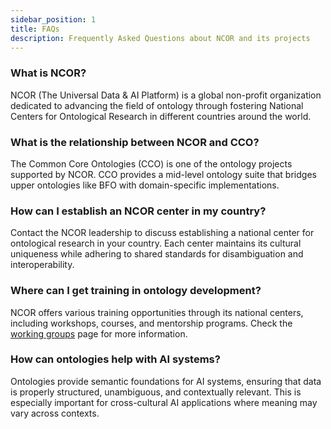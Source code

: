 ```yaml
---
sidebar_position: 1
title: FAQs
description: Frequently Asked Questions about NCOR and its projects
---
```


### What is NCOR?

NCOR (The Universal Data & AI Platform) is a global non-profit organization dedicated to advancing the field of ontology through fostering National Centers for Ontological Research in different countries around the world.

### What is the relationship between NCOR and CCO?

The Common Core Ontologies (CCO) is one of the ontology projects supported by NCOR. CCO provides a mid-level ontology suite that bridges upper ontologies like BFO with domain-specific implementations.

### How can I establish an NCOR center in my country?

Contact the NCOR leadership to discuss establishing a national center for ontological research in your country. Each center maintains its cultural uniqueness while adhering to shared standards for disambiguation and interoperability.

### Where can I get training in ontology development?

NCOR offers various training opportunities through its national centers, including workshops, courses, and mentorship programs. Check the [working groups](/docs/support/working-groups) page for more information.

### How can ontologies help with AI systems?

Ontologies provide semantic foundations for AI systems, ensuring that data is properly structured, unambiguous, and contextually relevant. This is especially important for cross-cultural AI applications where meaning may vary across contexts.

